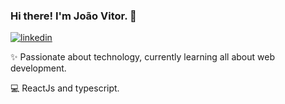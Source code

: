 ### Hi there! I'm João Vitor. 👋
[![linkedin](https://img.shields.io/badge/-Jo%C3%A3o%20Vitor-blue?style=flat&logo=Linkedin&logoColor=white)](https://www.linkedin.com/in/jo%C3%A3o-vitor-139835208/)

✨ Passionate about technology, currently learning all about web development. 

💻 ReactJs and typescript.

<!--
**JoaoVitorOli/JoaoVitorOli** is a ✨ _special_ ✨ repository because its `README.md` (this file) appears on your GitHub profile.

Here are some ideas to get you started:

- 🔭 I’m currently working on ...
- 🌱 I’m currently learning ...
- 👯 I’m looking to collaborate on ...
- 🤔 I’m looking for help with ...
- 💬 Ask me about ...
- 📫 How to reach me: ...
- 😄 Pronouns: ...
- ⚡ Fun fact: ...
-->

